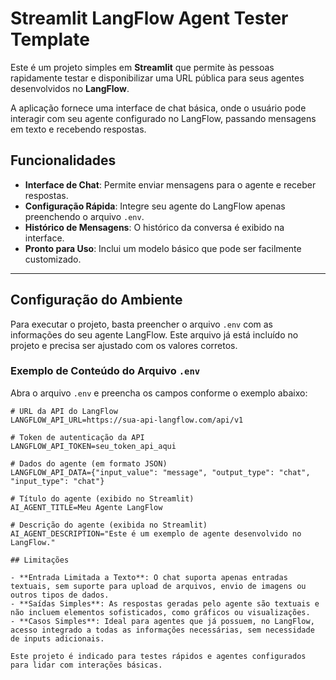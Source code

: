 # Streamlit LangFlow Agent Tester Template

Este é um projeto simples em **Streamlit** que permite às pessoas rapidamente testar e disponibilizar uma URL pública para seus agentes desenvolvidos no **LangFlow**. 

A aplicação fornece uma interface de chat básica, onde o usuário pode interagir com seu agente configurado no LangFlow, passando mensagens em texto e recebendo respostas.

## Funcionalidades

- **Interface de Chat**: Permite enviar mensagens para o agente e receber respostas.
- **Configuração Rápida**: Integre seu agente do LangFlow apenas preenchendo o arquivo `.env`.
- **Histórico de Mensagens**: O histórico da conversa é exibido na interface.
- **Pronto para Uso**: Inclui um modelo básico que pode ser facilmente customizado.

---

## Configuração do Ambiente

Para executar o projeto, basta preencher o arquivo `.env` com as informações do seu agente LangFlow. Este arquivo já está incluído no projeto e precisa ser ajustado com os valores corretos.

### Exemplo de Conteúdo do Arquivo `.env`

Abra o arquivo `.env` e preencha os campos conforme o exemplo abaixo:

```env
# URL da API do LangFlow
LANGFLOW_API_URL=https://sua-api-langflow.com/api/v1

# Token de autenticação da API
LANGFLOW_API_TOKEN=seu_token_api_aqui

# Dados do agente (em formato JSON)
LANGFLOW_API_DATA={"input_value": "message", "output_type": "chat", "input_type": "chat"}

# Título do agente (exibido no Streamlit)
AI_AGENT_TITLE=Meu Agente LangFlow

# Descrição do agente (exibida no Streamlit)
AI_AGENT_DESCRIPTION="Este é um exemplo de agente desenvolvido no LangFlow."

## Limitações

- **Entrada Limitada a Texto**: O chat suporta apenas entradas textuais, sem suporte para upload de arquivos, envio de imagens ou outros tipos de dados.
- **Saídas Simples**: As respostas geradas pelo agente são textuais e não incluem elementos sofisticados, como gráficos ou visualizações.
- **Casos Simples**: Ideal para agentes que já possuem, no LangFlow, acesso integrado a todas as informações necessárias, sem necessidade de inputs adicionais.

Este projeto é indicado para testes rápidos e agentes configurados para lidar com interações básicas.

